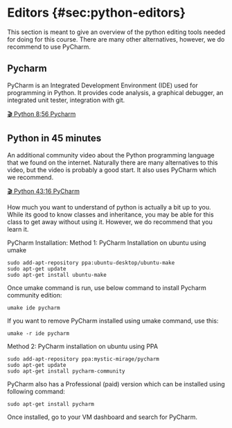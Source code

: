 # Editors {#sec:python-editors}

This section is meant to give an overview of the python editing tools
needed for doing for this course. There are many other alternatives,
however, we do recommend to use PyCharm.

## Pycharm

PyCharm is an Integrated Development Environment (IDE) used for
programming in Python. It provides code analysis, a graphical debugger,
an integrated unit tester, integration with git.

[:clapper: Python 8:56 Pycharm](https://youtu.be/X8ZpbZweJcw)

## Python in 45 minutes

An additional community video about the Python programming language that
we found on the internet. Naturally there are many alternatives to this
video, but the video is probably a good start. It also uses PyCharm
which we recommend.

[:clapper: Python 43:16 PyCharm](https://www.youtube.com/watch?v=N4mEzFDjqtA)

How much you want to understand of python is actually a bit up to you.
While its good to know classes and inheritance, you may be able for this
class to get away without using it. However, we do recommend that you
learn it.

PyCharm Installation:
Method 1: PyCharm Installation on ubuntu using umake

    sudo add-apt-repository ppa:ubuntu-desktop/ubuntu-make
    sudo apt-get update
    sudo apt-get install ubuntu-make

Once umake command is run, use below command to install Pycharm community edition:

    umake ide pycharm
    
If you want to remove PyCharm installed using umake command, use this:

    umake -r ide pycharm
    
Method 2: PyCharm installation on ubuntu using PPA

    sudo add-apt-repository ppa:mystic-mirage/pycharm
    sudo apt-get update
    sudo apt-get install pycharm-community
    
PyCharm also has a Professional (paid) version which can be installed using following command:

    sudo apt-get install pycharm
    
Once installed, go to your VM dashboard and search for PyCharm.
